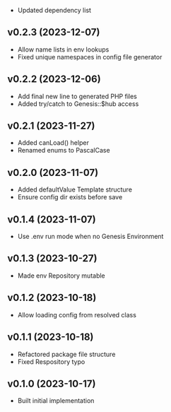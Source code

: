 * Updated dependency list

## v0.2.3 (2023-12-07)
* Allow name lists in env lookups
* Fixed unique namespaces in config file generator

## v0.2.2 (2023-12-06)
* Add final new line to generated PHP files
* Added try/catch to Genesis::$hub access

## v0.2.1 (2023-11-27)
* Added canLoad() helper
* Renamed enums to PascalCase

## v0.2.0 (2023-11-07)
* Added defaultValue Template structure
* Ensure config dir exists before save

## v0.1.4 (2023-11-07)
* Use .env run mode when no Genesis Environment

## v0.1.3 (2023-10-27)
* Made env Repository mutable

## v0.1.2 (2023-10-18)
* Allow loading config from resolved class

## v0.1.1 (2023-10-18)
* Refactored package file structure
* Fixed Respository typo

## v0.1.0 (2023-10-17)
* Built initial implementation
